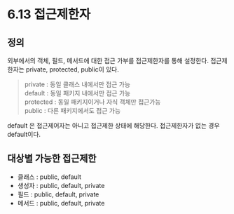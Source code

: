 # 6.13 접근제한자
## 정의
외부에서의 객체, 필드, 메서드에 대한 접근 가부를 접근제한자를 통해 설정한다. 
접근제한자는 private, protected, public이 있다.
> private : 동일 클래스 내에서만 접근 가능</br>
> default : 동일 패키지 내에서만 접근 가능</br>
> protected : 동일 패키지이거나 자식 객체만 접근가능</br>
> public : 다른 패키지에서도 접근 가능</br>

default 은 접근제어자는 아니고 접근제한 상태에 해당한다.
접근제한자가 없는 경우 default이다.

## 대상별 가능한 접근제한
- 클래스 : public, default
- 생성자 : public, default, private
- 필드 : public, default, private
- 메서드 : public, default, private